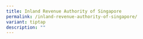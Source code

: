```yaml
---
title: Inland Revenue Authority of Singapore
permalink: /inland-revenue-authority-of-singapore/
variant: tiptap
description: ""
---
```

